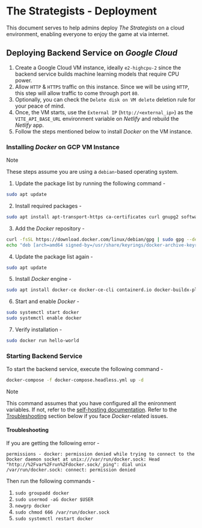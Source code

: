 # The Strategists - Deployment

This document serves to help admins deploy _The Strategists_ on a cloud environment, enabling
everyone to enjoy the game at via internet.

## Deploying Backend Service on _Google Cloud_

1. Create a Google Cloud VM instance, ideally `e2-highcpu-2` since the backend service builds
   machine learning models that require CPU power.
2. Allow `HTTP` & `HTTPS` traffic on this instance. Since we will be using `HTTP`, this step
   will allow traffic to come through port `80`.
3. Optionally, you can check the `Delete disk on VM delete` deletion rule for your peace of
   mind.
4. Once, the VM starts, use the `External IP` (`http://<external_ip>`) as the
   `VITE_API_BASE_URL` environment variable on _Netlify_ and rebuild the _Netlify_ app.
5. Follow the steps mentioned below to install _Docker_ on the VM instance.

### Installing _Docker_ on GCP VM Instance

> [!NOTE]
> These steps assume you are using a `debian`-based operating system.

1. Update the package list by running the following command -

```sh
sudo apt update
```

2. Install required packages -

```sh
sudo apt install apt-transport-https ca-certificates curl gnupg2 software-properties-common
```

3. Add the _Docker_ repository -

```sh
curl -fsSL https://download.docker.com/linux/debian/gpg | sudo gpg --dearmor -o /usr/share/keyrings/docker-archive-keyring.gpg
echo "deb [arch=amd64 signed-by=/usr/share/keyrings/docker-archive-keyring.gpg] https://download.docker.com/linux/debian $(lsb_release -cs) stable" | sudo tee /etc/apt/sources.list.d/docker.list > /dev/null
```

4. Update the package list again -

```sh
sudo apt update
```

5. Install _Docker_ engine -

```sh
sudo apt install docker-ce docker-ce-cli containerd.io docker-buildx-plugin docker-compose-plugin
```

6. Start and enable _Docker_ -

```sh
sudo systemctl start docker
sudo systemctl enable docker
```

7. Verify installation -

```sh
sudo docker run hello-world
```

### Starting Backend Service

To start the backend service, execute the following command -

```sh
docker-compose -f docker-compose.headless.yml up -d
```

> [!NOTE]
> This command assumes that you have configured all the enironment variables. If not, refer to
> the [self-hosting documentation](./self-host.md). Refer to the [Troubleshooting](#troubleshooting)
> section below if you face _Docker_-related issues.

#### Troubleshooting

If you are getting the following error -

```
permissions - docker: permission denied while trying to connect to the Docker daemon socket at unix:///var/run/docker.sock: Head "http://%2Fvar%2Frun%2Fdocker.sock/_ping": dial unix /var/run/docker.sock: connect: permission denied
```

Then run the following commands -

1. `sudo groupadd docker`
2. `sudo usermod -aG docker $USER`
3. `newgrp docker`
4. `sudo chmod 666 /var/run/docker.sock`
5. `sudo systemctl restart docker`
